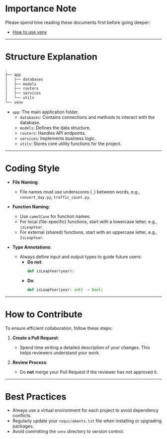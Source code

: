 # Importance Note

Please spend time reading these documents first before going deeper:
- [How to use venv](venv_usage_guide.md)

---

# Structure Explanation

```bash
.
├── app
│   ├── databases
│   ├── models
│   ├── routers
│   ├── services
│   └── utils
└── venv
```

- `app`: The main application folder.
  - `databases`: Contains connections and methods to interact with the database.
  - `models`: Defines the data structure.
  - `routers`: Handles API endpoints.
  - `services`: Implements business logic.
  - `utils`: Stores core utility functions for the project.

---

# Coding Style

- **File Naming**:
  - File names must use underscores (`_`) between words, e.g., `convert_day.py`, `traffic_count.py`.

- **Function Naming**:
  - Use `camelCase` for function names.
  - For local (file-specific) functions, start with a lowercase letter, e.g., `isLeapYear`.
  - For external (shared) functions, start with an uppercase letter, e.g., `IsLeapYear`.

- **Type Annotations**:
  - Always define input and output types to guide future users:
    - **Do not**:
      ```python
      def isLeapYear(year):
      ```
    - **Do**:
      ```python
      def isLeapYear(year: int) -> bool:
      ```

---

# How to Contribute

To ensure efficient collaboration, follow these steps:

1. **Create a Pull Request**:
   - Spend time writing a detailed description of your changes. This helps reviewers understand your work.

2. **Review Process**:
   - Do **not** merge your Pull Request if the reviewer has not approved it.

---

# Best Practices

- Always use a virtual environment for each project to avoid dependency conflicts.
- Regularly update your `requirements.txt` file when installing or upgrading packages.
- Avoid committing the `venv` directory to version control.